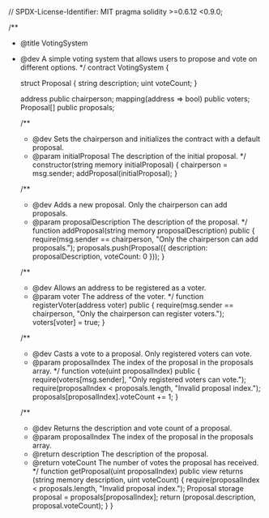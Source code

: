 // SPDX-License-Identifier: MIT
pragma solidity >=0.6.12 <0.9.0;
 
/**
 * @title VotingSystem
 * @dev A simple voting system that allows users to propose and vote on different options.
 */
contract VotingSystem {
    
    struct Proposal {
        string description;
        uint voteCount;
    }
 
    address public chairperson;
    mapping(address => bool) public voters;
    Proposal[] public proposals;
 
    /**
     * @dev Sets the chairperson and initializes the contract with a default proposal.
     * @param initialProposal The description of the initial proposal.
     */
    constructor(string memory initialProposal) {
        chairperson = msg.sender;
        addProposal(initialProposal);
    }
 
    /**
     * @dev Adds a new proposal. Only the chairperson can add proposals.
     * @param proposalDescription The description of the proposal.
     */
    function addProposal(string memory proposalDescription) public {
        require(msg.sender == chairperson, "Only the chairperson can add proposals.");
        proposals.push(Proposal({
            description: proposalDescription,
            voteCount: 0
        }));
    }
 
    /**
     * @dev Allows an address to be registered as a voter.
     * @param voter The address of the voter.
     */
    function registerVoter(address voter) public {
        require(msg.sender == chairperson, "Only the chairperson can register voters.");
        voters[voter] = true;
    }
 
    /**
     * @dev Casts a vote to a proposal. Only registered voters can vote.
     * @param proposalIndex The index of the proposal in the proposals array.
     */
    function vote(uint proposalIndex) public {
        require(voters[msg.sender], "Only registered voters can vote.");
        require(proposalIndex < proposals.length, "Invalid proposal index.");
        proposals[proposalIndex].voteCount += 1;
    }
 
    /**
     * @dev Returns the description and vote count of a proposal.
     * @param proposalIndex The index of the proposal in the proposals array.
     * @return description The description of the proposal.
     * @return voteCount The number of votes the proposal has received.
     */
    function getProposal(uint proposalIndex) public view returns (string memory description, uint voteCount) {
        require(proposalIndex < proposals.length, "Invalid proposal index.");
        Proposal storage proposal = proposals[proposalIndex];
        return (proposal.description, proposal.voteCount);
    }
}
